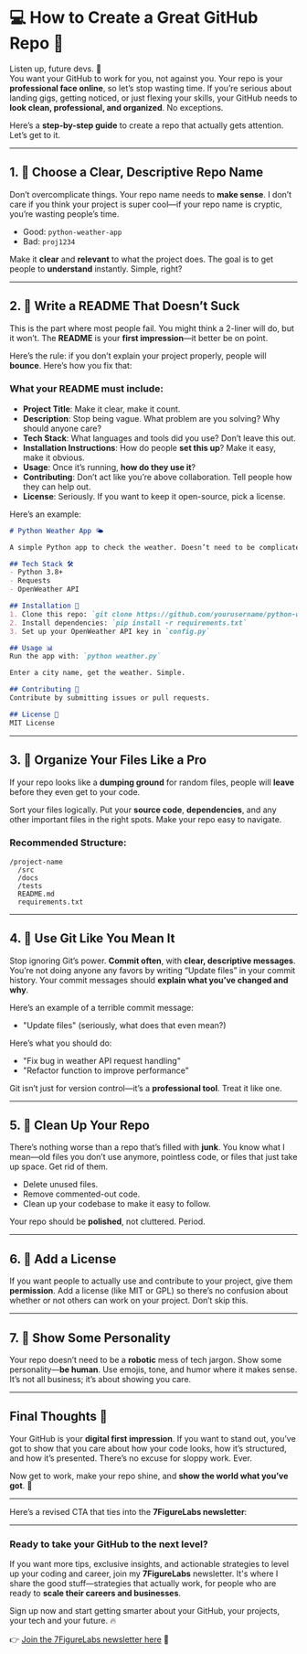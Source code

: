 # 💻 How to Create a Great GitHub Repo 🚀

Listen up, future devs. 👀  
You want your GitHub to work for you, not against you. Your repo is your **professional face online**, so let’s stop wasting time. If you’re serious about landing gigs, getting noticed, or just flexing your skills, your GitHub needs to **look clean, professional, and organized**. No exceptions.

Here’s a **step-by-step guide** to create a repo that actually gets attention. Let’s get to it.

---

## 1. 🧩 **Choose a Clear, Descriptive Repo Name**

Don’t overcomplicate things. Your repo name needs to **make sense**. I don’t care if you think your project is super cool—if your repo name is cryptic, you’re wasting people’s time.

- Good: `python-weather-app`
- Bad: `proj1234`

Make it **clear** and **relevant** to what the project does. The goal is to get people to **understand** instantly. Simple, right?

---

## 2. 📄 **Write a README That Doesn’t Suck**

This is the part where most people fail. You might think a 2-liner will do, but it won’t. The **README** is your **first impression**—it better be on point.

Here’s the rule: if you don’t explain your project properly, people will **bounce**. Here’s how you fix that:

### What your README **must** include:
- **Project Title**: Make it clear, make it count.  
- **Description**: Stop being vague. What problem are you solving? Why should anyone care?  
- **Tech Stack**: What languages and tools did you use? Don’t leave this out.  
- **Installation Instructions**: How do people **set this up**? Make it easy, make it obvious.  
- **Usage**: Once it’s running, **how do they use it**?  
- **Contributing**: Don’t act like you’re above collaboration. Tell people how they can help out.  
- **License**: Seriously. If you want to keep it open-source, pick a license.

Here’s an example:

```markdown
# Python Weather App 🌤️

A simple Python app to check the weather. Doesn’t need to be complicated.

## Tech Stack 🛠️
- Python 3.8+
- Requests
- OpenWeather API

## Installation 🚀
1. Clone this repo: `git clone https://github.com/yourusername/python-weather-app.git`
2. Install dependencies: `pip install -r requirements.txt`
3. Set up your OpenWeather API key in `config.py`

## Usage 📊
Run the app with: `python weather.py`

Enter a city name, get the weather. Simple.

## Contributing 🤝
Contribute by submitting issues or pull requests.

## License 📜
MIT License
```

---

## 3. 📂 **Organize Your Files Like a Pro**

If your repo looks like a **dumping ground** for random files, people will **leave** before they even get to your code.

Sort your files logically. Put your **source code**, **dependencies**, and any other important files in the right spots. Make your repo easy to navigate.

### Recommended Structure:
```
/project-name
  /src
  /docs
  /tests
  README.md
  requirements.txt
```

---

## 4. 🔧 **Use Git Like You Mean It**

Stop ignoring Git’s power. **Commit often**, with **clear, descriptive messages**. You’re not doing anyone any favors by writing “Update files” in your commit history. Your commit messages should **explain what you’ve changed and why**.

Here’s an example of a terrible commit message:  
- "Update files" (seriously, what does that even mean?)

Here’s what you should do:  
- "Fix bug in weather API request handling"  
- "Refactor function to improve performance"

Git isn’t just for version control—it’s a **professional tool**. Treat it like one.

---

## 5. 🧹 **Clean Up Your Repo**

There’s nothing worse than a repo that’s filled with **junk**. You know what I mean—old files you don’t use anymore, pointless code, or files that just take up space. Get rid of them.

- Delete unused files.  
- Remove commented-out code.  
- Clean up your codebase to make it easy to follow.

Your repo should be **polished**, not cluttered. Period.

---

## 6. 🎯 **Add a License**

If you want people to actually use and contribute to your project, give them **permission**. Add a license (like MIT or GPL) so there’s no confusion about whether or not others can work on your project. Don’t skip this.

---

## 7. 🎉 **Show Some Personality**

Your repo doesn’t need to be a **robotic** mess of tech jargon. Show some personality—**be human**. Use emojis, tone, and humor where it makes sense. It’s not all business; it’s about showing you care.

---

## Final Thoughts 💭

Your GitHub is your **digital first impression**. If you want to stand out, you’ve got to show that you care about how your code looks, how it’s structured, and how it’s presented. There’s no excuse for sloppy work. Ever.

Now get to work, make your repo shine, and **show the world what you’ve got**. 💪

---

Here’s a revised CTA that ties into the **7FigureLabs newsletter**:

---

### Ready to take your GitHub to the next level?  
If you want more tips, exclusive insights, and actionable strategies to level up your coding and career, join my **7FigureLabs** newsletter. It's where I share the good stuff—strategies that actually work, for people who are ready to **scale their careers and businesses**.

Sign up now and start getting smarter about your GitHub, your projects, your tech and your future. 🔥

👉 [Join the 7FigureLabs newsletter here](http://eepurl.com/i5fD_M) 🚀